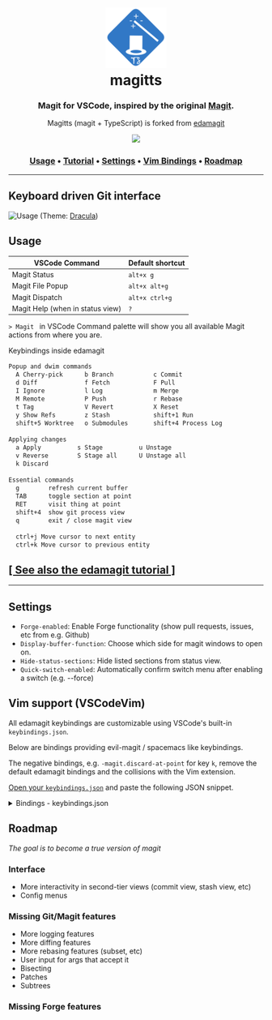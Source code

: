 <h1 align="center">
  <br>
  <a href="">
    <img src="https://github.com/a-hendo/magitts/raw/develop/images/magitts-logo.png" alt="magitts" width="120" />
  </a>
  <br>
  magitts
  <br>
</h1>

<h3 align="center">Magit for VSCode, inspired by the original <a href="https://magit.vc/" target="_blank">Magit</a>.</h3>
<p align="center">Magitts (magit + TypeScript) is forked from <a href="https://github.com/kahole/edamagit">edamagit</a></p>

<p align="center">
  <a href="https://github.com/sponsors/a-hendo" target="_blank"><img src="https://img.shields.io/static/v1?label=Sponsor&message=%E2%9D%A4&logo=GitHub&color=blue"></a>
</p>

<h3 align="center">
  <a href="#usage">Usage</a> •
  <a href="https://hole.dev/articles/edamagit-introduction/">Tutorial</a> •
  <a href="#settings">Settings</a> •
  <a href="#vim-support-vscodevim">Vim Bindings</a> •
  <a href="#roadmap">Roadmap</a>
</h3>

---

## Keyboard driven Git interface
![Usage](https://github.com/kahole/edamagit/raw/5ebf38107c6130cc16a23f18d84aeecc21f09fe8/magit_commit_demo.gif)
(Theme: [Dracula](https://draculatheme.com/))

## Usage

| VSCode Command                   | Default shortcut |
|----------------------------------|------------------|
| Magit Status                     | `alt+x g`        |
| Magit File Popup                 | `alt+x alt+g`    |
| Magit Dispatch                   | `alt+x ctrl+g`   |
| Magit Help (when in status view) | `?`              |

`> Magit ` in VSCode Command palette will show you all available Magit actions from where you are.


Keybindings inside edamagit
```
Popup and dwim commands
  A Cherry-pick      b Branch           c Commit
  d Diff             f Fetch            F Pull
  I Ignore           l Log              m Merge
  M Remote           P Push             r Rebase
  t Tag              V Revert           X Reset
  y Show Refs        z Stash            shift+1 Run
  shift+5 Worktree   o Submodules       shift+4 Process Log

Applying changes
  a Apply          s Stage          u Unstage
  v Reverse        S Stage all      U Unstage all
  k Discard

Essential commands
  g        refresh current buffer
  TAB      toggle section at point
  RET      visit thing at point
  shift+4  show git process view
  q        exit / close magit view

  ctrl+j Move cursor to next entity
  ctrl+k Move cursor to previous entity
```

## [[ See also the edamagit tutorial ]](https://hole.dev/articles/edamagit-introduction/)
---


## Settings

- `Forge-enabled`: Enable Forge functionality (show pull requests, issues, etc from e.g. Github)
- `Display-buffer-function`: Choose which side for magit windows to open on.
- `Hide-status-sections`: Hide listed sections from status view.
- `Quick-switch-enabled`: Automatically confirm switch menu after enabling a switch (e.g. --force)

## Vim support (VSCodeVim)

All edamagit keybindings are customizable using VSCode's built-in `keybindings.json`.

Below are bindings providing evil-magit / spacemacs like keybindings.

The negative bindings, e.g. `-magit.discard-at-point` for key `k`,
remove the default edamagit bindings and the collisions with the Vim extension.

[Open your `keybindings.json`][kse] and paste the following JSON snippet.

[kse]: https://code.visualstudio.com/docs/getstarted/keybindings#_advanced-customization

<details>
  <summary>Bindings - keybindings.json</summary>

  ```json
    {
       "key": "g g",
       "command": "cursorTop",
       "when": "editorTextFocus && editorLangId == 'magit' && vim.mode =~ /^(?!SearchInProgressMode|CommandlineInProgress).*$/"
    },
    { "key": "g r",
       "command": "magit.refresh",
       "when": "editorTextFocus && editorLangId == 'magit' && vim.mode =~ /^(?!SearchInProgressMode|CommandlineInProgress).*$/"
    },
    {
      "key": "tab",
      "command": "extension.vim_tab",
      "when": "editorFocus && vim.active && !inDebugRepl && vim.mode != 'Insert' && editorLangId != 'magit'"
    },
    {
      "key": "tab",
      "command": "-extension.vim_tab",
      "when": "editorFocus && vim.active && !inDebugRepl && vim.mode != 'Insert'"
    },
    {
      "key": "x",
      "command": "magit.discard-at-point",
      "when": "editorTextFocus && editorLangId == 'magit' && vim.mode =~ /^(?!SearchInProgressMode|CommandlineInProgress).*$/"
    },
    {
      "key": "k",
      "command": "-magit.discard-at-point"
    },
    {
      "key": "-",
      "command": "magit.reverse-at-point",
      "when": "editorTextFocus && editorLangId == 'magit' && vim.mode =~ /^(?!SearchInProgressMode|CommandlineInProgress).*$/"
    },
    {
      "key": "v",
      "command": "-magit.reverse-at-point"
    },
    {
      "key": "shift+-",
      "command": "magit.reverting",
      "when": "editorTextFocus && editorLangId == 'magit' && vim.mode =~ /^(?!SearchInProgressMode|CommandlineInProgress).*$/"
    },
    {
      "key": "shift+v",
      "command": "-magit.reverting"
    },
    {
      "key": "shift+o",
      "command": "magit.resetting",
      "when": "editorTextFocus && editorLangId == 'magit' && vim.mode =~ /^(?!SearchInProgressMode|CommandlineInProgress).*$/"
    },
    {
      "key": "shift+x",
      "command": "-magit.resetting"
    },
    {
      "key": "x",
      "command": "-magit.reset-mixed"
    },
    {
      "key": "ctrl+u x",
      "command": "-magit.reset-hard"
    }
  ```
</details>

## Roadmap
_The goal is to become a true version of magit_

### Interface
  - More interactivity in second-tier views (commit view, stash view, etc)
  - Config menus

### Missing Git/Magit features
  - More logging features
  - More diffing features
  - More rebasing features (subset, etc)
  - User input for args that accept it
  - Bisecting
  - Patches
  - Subtrees

### Missing Forge features
